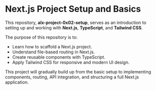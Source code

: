# Next.js Project Setup and Basics

This repository, **alx-project-0x02-setup**, serves as an introduction to setting up and working with **Next.js**, **TypeScript**, and **Tailwind CSS**.

The purpose of this repository is to:

* Learn how to scaffold a Next.js project.
* Understand file-based routing in Next.js.
* Create reusable components with TypeScript.
* Apply Tailwind CSS for responsive and modern UI design.

This project will gradually build up from the basic setup to implementing components, routing, API integration, and structuring a full Next.js application.
